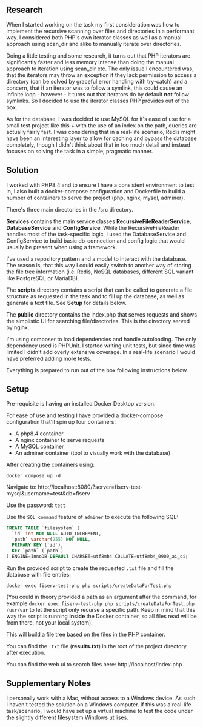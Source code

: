 ## Research

When I started working on the task my first consideration was how to implement the recursive scanning over files and directories in a performant way. I considered both PHP's own iterator classes as well as a manual approach using scan_dir and alike to manually iterate over directories.

Doing a little testing and some research, it turns out that PHP iterators are significantly faster and less memory intense than doing the manual approach to iteration using scan_dir etc. The only issue I encountered was, that the iterators may throw an exception if they lack permission to access a directory (can be solved by graceful error handling with try-catch) and a concern, that if an iterator was to follow a symlink, this could cause an infinite loop - however - it turns out that iterators do by default **not** follow symlinks. So I decided to use the iterator classes PHP provides out of the box.

As for the database, I was decided to use MySQL for it's ease of use for a small test project like this + with the use of an index on the path, queries are actually fairly fast. I was considering that in a real-life scenario, Redis might have been an interesting layer to allow for caching and bypass the database completely, though I didn't think about that in too much detail and instead focuses on solving the task in a simple, pragmatic manner.

## Solution

I worked with PHP8.4 and to ensure I have a consistent environment to test in, I also built a docker-compose configuration and Dockerfile to build a number of containers to serve the project (php, nginx, mysql, adminer).

There's three main directories in the /src directory.

**Services** contains the main service classes **RecursiveFileReaderService**, **DatabaseService** and **ConfigService**. While the RecursiveFileReader handles most of the task-specific logic, I used the DatabaseService and ConfigService to build basic db-connection and config logic that would usually be present when using a framework.

I've used a repository pattern and a model to interact with the database. The reason is, that this way I could easily switch to another way of storing the file tree information (i.e. Redis, NoSQL databases, different SQL variant like PostgreSQL or MariaDB).

The **scripts** directory contains a script that can be called to generate a file structure as requested in the task and to fill up the database, as well as generate a text file. See **Setup** for details below.

The **public** directory contains the index.php that serves requests and shows the simplistic UI for searching file/directories. This is the directory served by nginx.

I'm using composer to load dependencies and handle autoloading. The only dependency used is PHPUnit. I started writing unit tests, but since time was limited I didn't add overly extensive coverage. In a real-life scenario I would have preferred adding more tests.

Everything is prepared to run out of the box following instructions below.

## Setup

Pre-requisite is having an installed Docker Desktop version.

For ease of use and testing I have provided a docker-compose configuration that'll spin up four containers:
- A php8.4 container
- A nginx container to serve requests
- A MySQL container
- An adminer container (tool to visually work with the database)

After creating the containers using:
````
docker compose up -d
````

Navigate to:
http://localhost:8080/?server=fiserv-test-mysql&username=test&db=fiserv

Use the password: ``test``

Use the ``SQL command`` feature of ``adminer`` to execute the following SQL:

````sql
CREATE TABLE `filesystem` (
  `id` int NOT NULL AUTO_INCREMENT,
  `path` varchar(255) NOT NULL,
  PRIMARY KEY (`id`),
  KEY `path` (`path`)
) ENGINE=InnoDB DEFAULT CHARSET=utf8mb4 COLLATE=utf8mb4_0900_ai_ci;
````

Run the provided script to create the requested ``.txt`` file and fill the database with file entries:

````
docker exec fiserv-test-php php scripts/createDataForTest.php
````

(You could in theory provided a path as an argument after the command, for example ``docker exec fiserv-test-php php scripts/createDataForTest.php
 /usr/var`` to let the script only recurse a specific path. Keep in mind that this way the script is running **inside** the Docker container, so all files read will be from there, not your local system).

This will build a file tree based on the files in the PHP container.

You can find the ``.txt`` file (**results.txt**) in the root of the project directory after execution.

You can find the web ui to search files here:  http://localhost/index.php

## Supplementary Notes

I personally work with a Mac, without access to a Windows device. As such I haven't tested the solution on a Windows computer. If this was a real-life task/scenario, I would have set up a virtual machine to test the code under the slightly different filesystem Windows utilises.